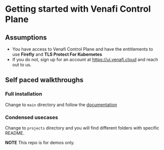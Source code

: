 # Getting started with Venafi Control Plane

## Assumptions
- You have access to Venafi Control Plane and have the entitlements to use **Firefly** and **TLS Protect For Kubernetes**
- If you do not, sign up for an account at https://ui.venafi.cloud and reach out to us. 

## Self paced walkthroughs

### Full installation 
Change to `main` directory and follow the [documentation](main/README.md)

### Condensed usecases
Change to `projects` directory and you will find different folders with specific README. 


**NOTE** This repo is for demos only.  